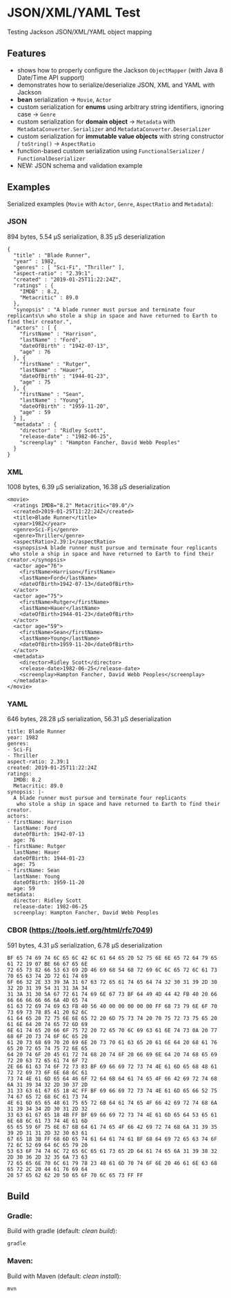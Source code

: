#  JSON/XML/YAML Test
Testing Jackson JSON/XML/YAML object mapping

## Features

- shows how to properly configure the Jackson `ObjectMapper` (with Java 8 Date/Time API support)
- demonstrates how to serialize/deserialize JSON, XML and YAML with Jackson
- **bean** serialization &rarr; `Movie`, `Actor`
- custom serialization for **enums** using arbitrary string identifiers, ignoring case &rarr; `Genre`
- custom serialization for **domain object** &rarr; `Metadata` with `MetadataConverter.Serializer` and `MetadataConverter.Deserializer`
- custom serialization for **immutable value objects** with string constructor / `toString()` &rarr; `AspectRatio`
- function-based custom serialization using `FunctionalSerializer` / `FunctionalDeserializer`
- NEW: JSON schema and validation example

## Examples

Serialized examples (`Movie` with `Actor`, `Genre`, `AspectRatio` and `Metadata`):

### JSON 
894 bytes, 5.54 µS serialization, 8.35 µS deserialization <br>

    {
      "title" : "Blade Runner",
      "year" : 1982,
      "genres" : [ "Sci-Fi", "Thriller" ],
      "aspect-ratio" : "2.39:1",
      "created" : "2019-01-25T11:22:24Z",
      "ratings" : {
        "IMDB" : 8.2,
        "Metacritic" : 89.0
      },
      "synopsis" : "A blade runner must pursue and terminate four replicants\n who stole a ship in space and have returned to Earth to find their creator.",
      "actors" : [ {
        "firstName" : "Harrison",
        "lastName" : "Ford",
        "dateOfBirth" : "1942-07-13",
        "age" : 76
      }, {
        "firstName" : "Rutger",
        "lastName" : "Hauer",
        "dateOfBirth" : "1944-01-23",
        "age" : 75
      }, {
        "firstName" : "Sean",
        "lastName" : "Young",
        "dateOfBirth" : "1959-11-20",
        "age" : 59
      } ],
      "metadata" : {
        "director" : "Ridley Scott",
        "release-date" : "1982-06-25",
        "screenplay" : "Hampton Fancher, David Webb Peoples"
      }
    }

### XML
1008 bytes, 6.39 µS serialization, 16.38 µS deserialization <br>

    <movie>
      <ratings IMDB="8.2" Metacritic="89.0"/>
      <created>2019-01-25T11:22:24Z</created>
      <title>Blade Runner</title>
      <year>1982</year>
      <genre>Sci-Fi</genre>
      <genre>Thriller</genre>
      <aspectRatio>2.39:1</aspectRatio>
      <synopsis>A blade runner must pursue and terminate four replicants
     who stole a ship in space and have returned to Earth to find their creator.</synopsis>
      <actor age="76">
        <firstName>Harrison</firstName>
        <lastName>Ford</lastName>
        <dateOfBirth>1942-07-13</dateOfBirth>
      </actor>
      <actor age="75">
        <firstName>Rutger</firstName>
        <lastName>Hauer</lastName>
        <dateOfBirth>1944-01-23</dateOfBirth>
      </actor>
      <actor age="59">
        <firstName>Sean</firstName>
        <lastName>Young</lastName>
        <dateOfBirth>1959-11-20</dateOfBirth>
      </actor>
      <metadata>
        <director>Ridley Scott</director>
        <release-date>1982-06-25</release-date>
        <screenplay>Hampton Fancher, David Webb Peoples</screenplay>
      </metadata>
    </movie>

### YAML
646 bytes, 28.28 µS serialization, 56.31 µS deserialization <br>

    title: Blade Runner
    year: 1982
    genres:
    - Sci-Fi
    - Thriller
    aspect-ratio: 2.39:1
    created: 2019-01-25T11:22:24Z
    ratings:
      IMDB: 8.2
      Metacritic: 89.0
    synopsis: |-
      A blade runner must pursue and terminate four replicants
       who stole a ship in space and have returned to Earth to find their creator.
    actors:
    - firstName: Harrison
      lastName: Ford
      dateOfBirth: 1942-07-13
      age: 76
    - firstName: Rutger
      lastName: Hauer
      dateOfBirth: 1944-01-23
      age: 75
    - firstName: Sean
      lastName: Young
      dateOfBirth: 1959-11-20
      age: 59
    metadata:
      director: Ridley Scott
      release-date: 1982-06-25
      screenplay: Hampton Fancher, David Webb Peoples
      
### CBOR (https://tools.ietf.org/html/rfc7049)
591 bytes, 4.31 µS serialization, 6.78 µS deserialization <br>

    BF 65 74 69 74 6C 65 6C 42 6C 61 64 65 20 52 75 6E 6E 65 72 64 79 65 61 72 19 07 BE 66 67 65 6E 
    72 65 73 82 66 53 63 69 2D 46 69 68 54 68 72 69 6C 6C 65 72 6C 61 73 70 65 63 74 2D 72 61 74 69 
    6F 66 32 2E 33 39 3A 31 67 63 72 65 61 74 65 64 74 32 30 31 39 2D 30 32 2D 31 39 54 31 31 3A 34 
    31 3A 31 30 5A 67 72 61 74 69 6E 67 73 BF 64 49 4D 44 42 FB 40 20 66 66 66 66 66 66 6A 4D 65 74 
    61 63 72 69 74 69 63 FB 40 56 40 00 00 00 00 00 FF 68 73 79 6E 6F 70 73 69 73 78 85 41 20 62 6C 
    61 64 65 20 72 75 6E 6E 65 72 20 6D 75 73 74 20 70 75 72 73 75 65 20 61 6E 64 20 74 65 72 6D 69 
    6E 61 74 65 20 66 6F 75 72 20 72 65 70 6C 69 63 61 6E 74 73 0A 20 77 68 6F 20 73 74 6F 6C 65 20 
    61 20 73 68 69 70 20 69 6E 20 73 70 61 63 65 20 61 6E 64 20 68 61 76 65 20 72 65 74 75 72 6E 65 
    64 20 74 6F 20 45 61 72 74 68 20 74 6F 20 66 69 6E 64 20 74 68 65 69 72 20 63 72 65 61 74 6F 72 
    2E 66 61 63 74 6F 72 73 83 BF 69 66 69 72 73 74 4E 61 6D 65 68 48 61 72 72 69 73 6F 6E 68 6C 61 
    73 74 4E 61 6D 65 64 46 6F 72 64 6B 64 61 74 65 4F 66 42 69 72 74 68 6A 31 39 34 32 2D 30 37 2D 
    31 33 63 61 67 65 18 4C FF BF 69 66 69 72 73 74 4E 61 6D 65 66 52 75 74 67 65 72 68 6C 61 73 74 
    4E 61 6D 65 65 48 61 75 65 72 6B 64 61 74 65 4F 66 42 69 72 74 68 6A 31 39 34 34 2D 30 31 2D 32 
    33 63 61 67 65 18 4B FF BF 69 66 69 72 73 74 4E 61 6D 65 64 53 65 61 6E 68 6C 61 73 74 4E 61 6D 
    65 65 59 6F 75 6E 67 6B 64 61 74 65 4F 66 42 69 72 74 68 6A 31 39 35 39 2D 31 31 2D 32 30 63 61 
    67 65 18 3B FF 68 6D 65 74 61 64 61 74 61 BF 68 64 69 72 65 63 74 6F 72 6C 52 69 64 6C 65 79 20 
    53 63 6F 74 74 6C 72 65 6C 65 61 73 65 2D 64 61 74 65 6A 31 39 38 32 2D 30 36 2D 32 35 6A 73 63 
    72 65 65 6E 70 6C 61 79 78 23 48 61 6D 70 74 6F 6E 20 46 61 6E 63 68 65 72 2C 20 44 61 76 69 64 
    20 57 65 62 62 20 50 65 6F 70 6C 65 73 FF FF

## Build

### Gradle:
Build with gradle (default: _clean build_): 

    gradle

### Maven:
Build with Maven (default: _clean install_): 

    mvn
    
    